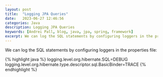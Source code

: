 ```yaml
---
layout: post
title:  "Logging JPA Queries"
date:   2023-06-27 12:46:56
categories: Java
description: Logging JPA Queries
keywords: [Andrei Pall, blog, java, jpa, spring, framework]
excerpt: We can log the SQL statements by configuring loggers in the properties file
---
```

<p>We can log the SQL statements by configuring loggers in the properties file:</p>
{% highlight java %}
logging.level.org.hibernate.SQL=DEBUG
logging.level.org.hibernate.type.descriptor.sql.BasicBinder=TRACE
{% endhighlight %}
